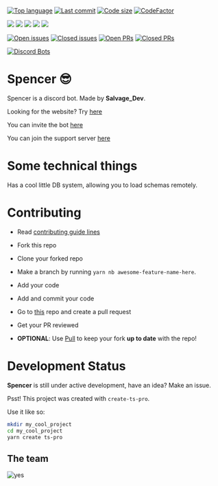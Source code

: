[![Top language](https://img.shields.io/github/languages/top/Milo123459/Spencer)](https://github.com/Milo123459/Spencer) [![Last commit](https://img.shields.io/github/last-commit/Milo123459/Spencer)](https://github.com/Milo123459/Spencer) [![Code size](https://img.shields.io/github/languages/code-size/Milo123459/Spencer)](https://github.com/Milo123459/Spencer) [![CodeFactor](https://www.codefactor.io/repository/github/milo123459/spencer/badge/master)](https://www.codefactor.io/repository/github/milo123459/spencer/overview/master)

[![](https://tokei.rs/b1/github/Milo123459/Spencer?category=lines)](https://github.com/Milo123459/Spencer) [![](https://tokei.rs/b1/github/Milo123459/Spencer?category=code)](https://github.com/Milo123459/Spencer) [![](https://tokei.rs/b1/github/Milo123459/Spencer?category=comments)](https://github.com/Milo123459/Spencer) [![](https://tokei.rs/b1/github/Milo123459/Spencer?category=blanks)](https://github.com/Milo123459/Spencer) [![](https://tokei.rs/b1/github/Milo123459/Spencer?category=files)](https://github.com/Milo123459/Spencer)

[![Open issues](https://img.shields.io/github/issues-raw/Milo123459/Spencer)](https://github.com/Milo123459/Spencer/issues) [![Closed issues](https://img.shields.io/github/issues-closed-raw/Milo123459/Spencer)](https://github.com/Milo123459/Spencer/issues) [![Open PRs](https://img.shields.io/github/issues-pr-raw/Milo123459/Spencer)](https://github.com/Milo123459/Spencer/pulls) [![Closed PRs](https://img.shields.io/github/issues-pr-closed-raw/Milo123459/Spencer)](https://github.com/Milo123459/Spencer/pulls)

[![Discord Bots](https://top.gg/api/widget/765156777607823380.svg)](https://top.gg/bot/765156777607823380)

# Spencer 😎

Spencer is a discord bot. Made by **Salvage_Dev**.

Looking for the website? Try [here](https://github.com/Milo123459/spencer-web)

You can invite the bot [here](https://discord.com/api/oauth2/authorize?client_id=765156777607823380&permissions=8&scope=bot)

You can join the support server [here](https://discord.gg/22TtDpJcNE)

# Some technical things

Has a cool little DB system, allowing you to load schemas remotely.

# Contributing

- Read [contributing guide lines](/CONTRIBUTING.md)

- Fork this repo
- Clone your forked repo
- Make a branch by running `yarn nb awesome-feature-name-here`.
- Add your code
- Add and commit your code
- Go to [this](https://github.com/Milo123459/Spencer) repo and create a pull request
- Get your PR reviewed
- **OPTIONAL**: Use [Pull](https://probot.github.io/apps/pull/) to keep your fork **up to date** with the repo!

# Development Status

**Spencer** is still under active development, have an idea? Make an issue.

Psst! This project was created with `create-ts-pro`.

Use it like so:

```sh
mkdir my_cool_project
cd my_cool_project
yarn create ts-pro
```

## The team

![yes](https://badges.pufler.dev/contributors/Milo123459/Spencer?bots=true)
